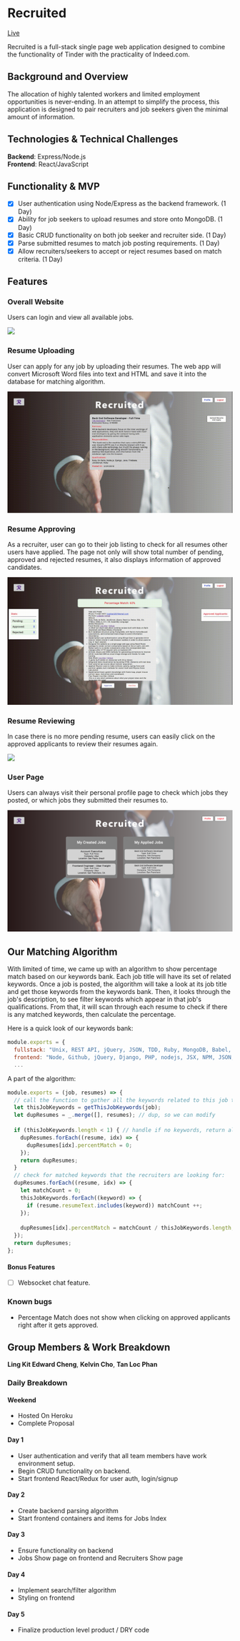 # Recruited

[Live](https://recruited.herokuapp.com/)

Recruited is a full-stack single page web application designed to combine the functionality of Tinder with the practicality of Indeed.com.

## Background and Overview

The allocation of highly talented workers and limited employment opportunities is never-ending.  In an attempt to simplify the process, this application is designed to pair recruiters and job seekers given the minimal amount of information.

## Technologies & Technical Challenges
 **Backend**: Express/Node.js   
 **Frontend**: React/JavaScript

## Functionality & MVP
  - [x] User authentication using Node/Express as the backend framework. (1 Day)
  - [x] Ability for job seekers to upload resumes and store onto MongoDB. (1 Day)
  - [x] Basic CRUD functionality on both job seeker and recruiter side. (1 Day)
  - [x] Parse submitted resumes to match job posting requirements. (1 Day)
  - [x] Allow recruiters/seekers to accept or reject resumes based on match criteria. (1 Day)

## Features

### Overall Website
Users can login and view all available jobs.

![](gifs/overall-viewing.gif)

### Resume Uploading
User can apply for any job by uploading their resumes. The web app will convert Microsoft Word files into text and HTML and save it into the database for matching algorithm.

![](gifs/resume-uploading.gif)

### Resume Approving
As a recruiter, user can go to their job listing to check for all resumes other users have applied. The page not only will show total number of pending, approved and rejected resumes, it also displays information of approved candidates.

![](gifs/resume-checking.gif)

### Resume Reviewing

In case there is no more pending resume, users can easily click on the approved applicants to review their resumes again.

![](gifs/resume-reviewing.gif)

### User Page
Users can always visit their personal profile page to check which jobs they posted, or which jobs they submitted their resumes to.

![](gifs/user-page.png)

## Our Matching Algorithm
With limited of time, we came up with an algorithm to show percentage match based on our keywords bank. Each job title will have its set of related keywords. Once a job is posted, the algorithm will take a look at its job title and get those keywords from the keywords bank. Then, it looks through the job's description, to see filter keywords which appear in that job's qualifications. From that, it will scan through each resume to check if there is any matched keywords, then calculate the percentage.

Here is a quick look of our keywords bank:

```JavaScript
module.exports = {
  fullstack: "Unix, REST API, jQuery, JSON, TDD, Ruby, MongoDB, Babel, Angular, Javascript, HTML5, Git, Flux, HTML, UX, Node, Redux, AWS, React, Java, CSS, Python, Ember, PHP, Nodejs, SQL, Redux, Node, Webpack, Redux, CSS3, Django, Rails, Sass, NoSQL, MySQL, ES6, MVC, redis, Emberjs, Docker, Linux, Boostrap, Linux, Reactjs",
  frontend: "Node, Github, jQuery, Django, PHP, nodejs, JSX, NPM, JSON, Mongo, AngularJS, Jest, TDD, Backbone, HTML5, Mocha, API, D3, SASS, D3, Meteorjs, Webpack, NoSQL, HTML, CSS, Javascript, Ember, SQL, ES6, Python, MongoDB, HTTP, AJAX, CSS3, Redux, REST, Rails, grunt, SCRUM, MySQL, MVC, VueJS",
  ...
```

A part of the algorithm:

```JavaScript
module.exports = (job, resumes) => {
  // call the function to gather all the keywords related to this job title:
  let thisJobKeywords = getThisJobKeywords(job);
  let dupResumes = _.merge([], resumes); // dup, so we can modify

  if (thisJobKeywords.length < 1) { // handle if no keywords, return all 0 percentMatch
    dupResumes.forEach((resume, idx) => {
      dupResumes[idx].percentMatch = 0;
    });
    return dupResumes;
  }
  // check for matched keywords that the recruiters are looking for:
  dupResumes.forEach((resume, idx) => {
    let matchCount = 0;
    thisJobKeywords.forEach((keyword) => {
      if (resume.resumeText.includes(keyword)) matchCount ++;
    });

    dupResumes[idx].percentMatch = matchCount / thisJobKeywords.length;
  });
  return dupResumes;
};
```

#### Bonus Features
  - [ ] Websocket chat feature.

### Known bugs
* Percentage Match does not show when clicking on approved applicants right after it gets approved.

## Group Members & Work Breakdown

**Ling Kit Edward Cheng**,
**Kelvin Cho**,
**Tan Loc Phan**

### Daily Breakdown

#### Weekend
  - Hosted On Heroku
  - Complete Proposal

#### Day 1
  - User authentication and verify that all team members have work environment setup.
  - Begin CRUD functionality on backend.
  - Start frontend React/Redux for user auth, login/signup

#### Day 2
  - Create backend parsing algorithm
  - Start frontend containers and items for Jobs Index

#### Day 3
  - Ensure functionality on backend
  - Jobs Show page on frontend and Recruiters Show page

#### Day 4
  - Implement search/filter algorithm
  - Styling on frontend

#### Day 5
  - Finalize production level product / DRY code
